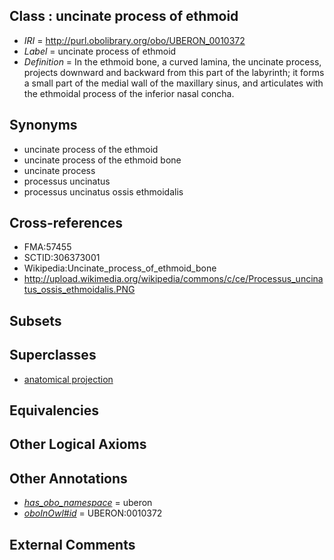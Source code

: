 
## Class : uncinate process of ethmoid

 * *IRI* = http://purl.obolibrary.org/obo/UBERON_0010372
 * *Label* = uncinate process of ethmoid
 * *Definition* = In the ethmoid bone, a curved lamina, the uncinate process, projects downward and backward from this part of the labyrinth; it forms a small part of the medial wall of the maxillary sinus, and articulates with the ethmoidal process of the inferior nasal concha.

## Synonyms

 * uncinate process of the ethmoid
 * uncinate process of the ethmoid bone
 * uncinate process
 * processus uncinatus
 * processus uncinatus ossis ethmoidalis

## Cross-references

 * FMA:57455
 * SCTID:306373001
 * Wikipedia:Uncinate_process_of_ethmoid_bone
 * http://upload.wikimedia.org/wikipedia/commons/c/ce/Processus_uncinatus_ossis_ethmoidalis.PNG

## Subsets


## Superclasses

 * [anatomical projection](../../UBERON/29/UBERON_0004529.md)

## Equivalencies


## Other Logical Axioms


## Other Annotations

 * *[has_obo_namespace](../../ce/oboInOwl#hasOBONamespace.md)* = uberon
 * *[oboInOwl#id](../../id/oboInOwl#id.md)* = UBERON:0010372

## External Comments

